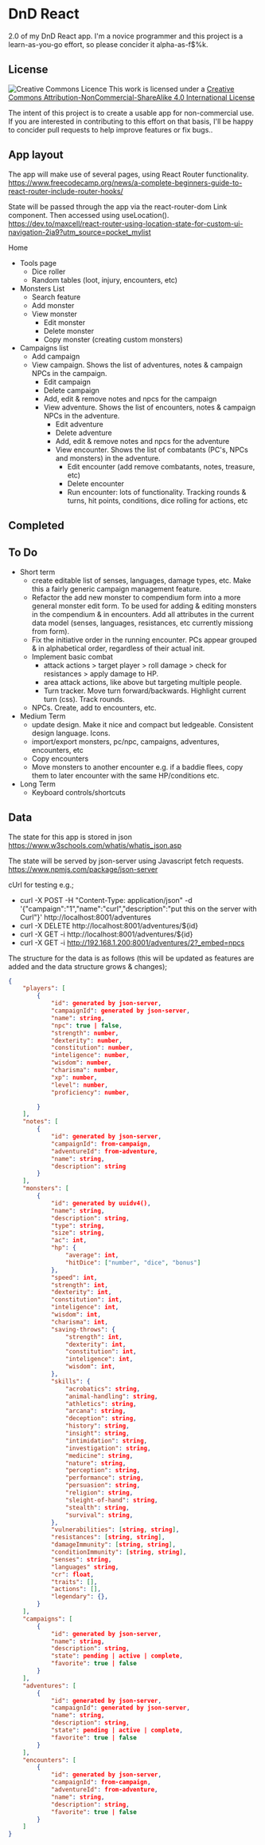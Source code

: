 # DnD React
 2.0 of my DnD React app. 
 I'm a novice programmer and this project is a learn-as-you-go effort, so please concider it alpha-as-f$%k.

## License
![Creative Commons Licence](https://i.creativecommons.org/l/by-nc-sa/4.0/88x31.png)
This work is licensed under a [Creative Commons Attribution-NonCommercial-ShareAlike 4.0 International License](http://creativecommons.org/licenses/by-nc-sa/4.0/)

The intent of this project is to create a usable app for non-commercial use. If you are interested in contributing to this effort on that basis, I'll be happy to concider pull requests to help improve features or fix bugs..

## App layout
The app will make use of several pages, using React Router functionality. https://www.freecodecamp.org/news/a-complete-beginners-guide-to-react-router-include-router-hooks/

State will be passed through the app via the react-router-dom Link component. Then accessed using useLocation(). https://dev.to/maxcell/react-router-using-location-state-for-custom-ui-navigation-2ia9?utm_source=pocket_mylist

Home
* Tools page
    * Dice roller
    * Random tables (loot, injury, encounters, etc)
* Monsters List
    * Search feature
    * Add monster
    * View monster
        * Edit monster
        * Delete monster
        * Copy monster (creating custom monsters)
* Campaigns list
    * Add campaign
    * View campaign. Shows the list of adventures, notes & campaign NPCs in the campaign.
        * Edit campaign
        * Delete campaign
        * Add, edit & remove notes and npcs for the campaign 
        * View adventure. Shows the list of encounters, notes & campaign NPCs in the adventure.
            * Edit adventure
            * Delete adventure
            * Add, edit & remove notes and npcs for the adventure 
            * View encounter. Shows the list of combatants (PC's, NPCs and monsters) in the adventure.
                * Edit encounter (add remove combatants, notes, treasure, etc)
                * Delete encounter
                * Run encounter: lots of functionality. Tracking rounds & turns, hit points, conditions, dice rolling for actions, etc
     
 ## Completed

 ## To Do
 * Short term
    * create editable list of senses, languages, damage types, etc. Make this a fairly generic campaign management feature. 
    * Refactor the add new monster to compendium form into a more general monster edit form. To be used for adding & editing monsters in the compendium & in encounters. Add all attributes in the current data model (senses, languages, resistances, etc currently missiong from form).
    * Fix the initiative order in the running encounter. PCs appear grouped & in alphabetical order, regardless of their actual init.
    * Implement basic combat
        * attack actions > target player > roll damage > check for resistances > apply damage to HP.
        * area attack actions, like above but targeting multiple people.
        * Turn tracker. Move turn forward/backwards. Highlight current turn (css). Track rounds.
    * NPCs. Create, add to encounters, etc.
 * Medium Term
    * update design. Make it nice and compact but ledgeable. Consistent design language. Icons.
    * import/export monsters, pc/npc, campaigns, adventures, encounters, etc
    * Copy encounters
    * Move monsters to another encounter e.g. if a baddie flees, copy them to later encounter with the same HP/conditions etc. 
* Long Term
    * Keyboard controls/shortcuts
 
## Data
The state for this app is stored in json https://www.w3schools.com/whatis/whatis_json.asp

The state will be served by json-server using Javascript fetch requests. https://www.npmjs.com/package/json-server

cUrl for testing e.g.;
* curl -X POST -H "Content-Type: application/json" -d '{"campaign":"1","name":"curl","description":"put this on the server with Curl"}' http://localhost:8001/adventures
*  curl -X DELETE http://localhost:8001/adventures/${id}
*  curl -X GET -i http://localhost:8001/adventures/${id}
*  curl -X  GET -i http://192.168.1.200:8001/adventures/2?_embed=npcs

The structure for the data is as follows (this will be updated as features are added and the data structure grows & changes);
```json
{
    "players": [
        {
            "id": generated by json-server,
            "campaignId": generated by json-server,
            "name": string,
            "npc": true | false,
            "strength": number,
            "dexterity": number,
            "constitution": number,
            "inteligence": number,
            "wisdom": number,
            "charisma": number,
            "xp": number,
            "level": number,
            "proficiency": number,

        }
    ],
    "notes": [
        {
            "id": generated by json-server,
            "campaignId": from-campaign,
            "adventureId": from-adventure,
            "name": string,
            "description": string
        }
    ],
    "monsters": [
        {
            "id": generated by uuidv4(),
            "name": string,
            "description": string,
            "type": string,
            "size": string,
            "ac": int,
            "hp": {
                "average": int,
                "hitDice": ["number", "dice", "bonus"]
            },
            "speed": int,
            "strength": int,
            "dexterity": int,
            "constitution": int,
            "inteligence": int,
            "wisdom": int,
            "charisma": int,
            "saving-throws": {
                "strength": int,
                "dexterity": int,
                "constitution": int,
                "inteligence": int,
                "wisdom": int,
            },
            "skills": {
                "acrobatics": string,
                "animal-handling": string,
                "athletics": string,
                "arcana": string,
                "deception": string,
                "history": string,
                "insight": string,
                "intimidation": string,
                "investigation": string,
                "medicine": string,
                "nature": string,
                "perception": string,
                "performance": string,
                "persuasion": string,
                "religion": string,
                "sleight-of-hand": string,
                "stealth": string,
                "survival": string,
            },
            "vulnerabilities": [string, string],
            "resistances": [string, string],
            "damageImmunity": [string, string],
            "conditionImmunity": [string, string],
            "senses": string,
            "languages" string,
            "cr": float,
            "traits": [],
            "actions": [],
            "legendary": {},
        }
    ],
    "campaigns": [
        {
            "id": generated by json-server,
            "name": string,
            "description": string,
            "state": pending | active | complete,
            "favorite": true | false
        }
    ],
    "adventures": [
        {
            "id": generated by json-server,
            "campaignId": generated by json-server,
            "name": string,
            "description": string,
            "state": pending | active | complete,
            "favorite": true | false
        }
    ],
    "encounters": [
        {
            "id": generated by json-server,
            "campaignId": from-campaign,
            "adventureId": from-adventure,
            "name": string,
            "description": string,
            "favorite": true | false
        }
    ]
}
```

